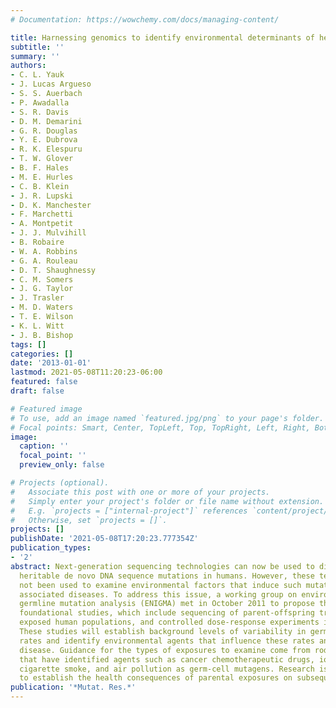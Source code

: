 ```yaml
---
# Documentation: https://wowchemy.com/docs/managing-content/

title: Harnessing genomics to identify environmental determinants of heritable disease
subtitle: ''
summary: ''
authors:
- C. L. Yauk
- J. Lucas Argueso
- S. S. Auerbach
- P. Awadalla
- S. R. Davis
- D. M. Demarini
- G. R. Douglas
- Y. E. Dubrova
- R. K. Elespuru
- T. W. Glover
- B. F. Hales
- M. E. Hurles
- C. B. Klein
- J. R. Lupski
- D. K. Manchester
- F. Marchetti
- A. Montpetit
- J. J. Mulvihill
- B. Robaire
- W. A. Robbins
- G. A. Rouleau
- D. T. Shaughnessy
- C. M. Somers
- J. G. Taylor
- J. Trasler
- M. D. Waters
- T. E. Wilson
- K. L. Witt
- J. B. Bishop
tags: []
categories: []
date: '2013-01-01'
lastmod: 2021-05-08T11:20:23-06:00
featured: false
draft: false

# Featured image
# To use, add an image named `featured.jpg/png` to your page's folder.
# Focal points: Smart, Center, TopLeft, Top, TopRight, Left, Right, BottomLeft, Bottom, BottomRight.
image:
  caption: ''
  focal_point: ''
  preview_only: false

# Projects (optional).
#   Associate this post with one or more of your projects.
#   Simply enter your project's folder or file name without extension.
#   E.g. `projects = ["internal-project"]` references `content/project/deep-learning/index.md`.
#   Otherwise, set `projects = []`.
projects: []
publishDate: '2021-05-08T17:20:23.777354Z'
publication_types:
- '2'
abstract: Next-generation sequencing technologies can now be used to directly measure
  heritable de novo DNA sequence mutations in humans. However, these techniques have
  not been used to examine environmental factors that induce such mutations and their
  associated diseases. To address this issue, a working group on environmentally induced
  germline mutation analysis (ENIGMA) met in October 2011 to propose the necessary
  foundational studies, which include sequencing of parent-offspring trios from highly
  exposed human populations, and controlled dose-response experiments in animals.
  These studies will establish background levels of variability in germline mutation
  rates and identify environmental agents that influence these rates and heritable
  disease. Guidance for the types of exposures to examine come from rodent studies
  that have identified agents such as cancer chemotherapeutic drugs, ionizing radiation,
  cigarette smoke, and air pollution as germ-cell mutagens. Research is urgently needed
  to establish the health consequences of parental exposures on subsequent generations.
publication: '*Mutat. Res.*'
---
```

